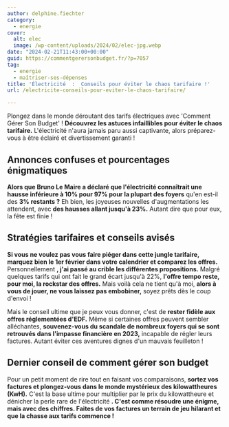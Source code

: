 ```yaml
---
author: delphine.fiechter
category:
  - energie
cover:
  alt: elec
  image: /wp-content/uploads/2024/02/elec-jpg.webp
date: "2024-02-21T11:43:00+00:00"
guid: https://commentgerersonbudget.fr/?p=7057
tag:
  - energie
  - maîtriser-ses-dépenses
title: 'Électricité  :  Conseils pour éviter le chaos tarifaire !'
url: /electricite-conseils-pour-eviter-le-chaos-tarifaire/

---
```

Plongez dans le monde déroutant des tarifs électriques avec 'Comment Gérer Son Budget' ! **Découvrez les astuces infaillibles pour éviter le chaos tarifaire.** L'électricité n'aura jamais paru aussi captivante, alors préparez-vous à être éclairé et divertissement garanti !

## **Annonces confuses et pourcentages énigmatiques**

**Alors que Bruno Le Maire a déclaré que l'électricité connaîtrait une hausse inférieure à 10% pour 97% pour la plupart des foyers** qu'en est-il des **3% restants ?** Eh bien, les joyeuses nouvelles d'augmentations les attendent, avec **des hausses allant jusqu'à 23%.** Autant dire que pour eux, la fête est finie !

## **Stratégies tarifaires et conseils avisés**

**Si vous ne voulez pas vous faire piéger dans cette jungle tarifaire, marquez bien le 1er février dans votre calendrier et comparez les offres.** Personnellement **, j'ai passé au crible les différentes propositions.** Malgré quelques tarifs qui ont fait le grand écart jusqu'à 22%, **l'offre tempo reste, pour moi, la rockstar des offres.** Mais voilà cela ne tient qu'à moi, **alors à vous de jouer, ne vous laissez pas embobiner,** soyez prêts dès le coup d'envoi !

Mais le conseil ultime que je peux vous donner, c'est de **rester fidèle aux offres réglementées d'EDF.** Même si certaines offres peuvent sembler alléchantes, **souvenez-vous du scandale de nombreux foyers qui se sont retrouvés dans l'impasse financière en 2023,** incapable de régler leurs factures. Autant éviter ces aventures dignes d'un mauvais feuilleton !

## **Dernier conseil de comment gérer son budget**

Pour un petit moment de rire tout en faisant vos comparaisons, **sortez vos factures et plongez-vous dans le monde mystérieux des kilowattheures (KwH).** C'est la base ultime pour multiplier par le prix du kilowattheure et dénicher la perle rare de l'électricité **. C'est comme résoudre une énigme, mais avec des chiffres. Faites de vos factures un terrain de jeu hilarant et que la chasse aux tarifs commence !**
